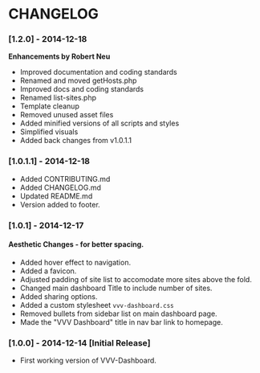 CHANGELOG
=============

### [1.2.0] - 2014-12-18
**Enhancements by Robert Neu**

- Improved documentation and coding standards
- Renamed and moved getHosts.php
- Improved docs and coding standards 
- Renamed list-sites.php
- Template cleanup
- Removed unused asset files
- Added minified versions of all scripts and styles
- Simplified visuals
- Added back changes from v1.0.1.1

### [1.0.1.1] - 2014-12-18
- Added CONTRIBUTING.md
- Added CHANGELOG.md
- Updated README.md
- Version added to footer.

### [1.0.1] - 2014-12-17
#### Aesthetic Changes - for better spacing.
- Added hover effect to navigation.
- Added a favicon.
- Adjusted padding of site list to accomodate more sites above the fold.
- Changed main dashboard Title to include number of sites.
- Added sharing options.
- Added a custom stylesheet `vvv-dashboard.css`
- Removed bullets from sidebar list on main dashboard page.
- Made the "VVV Dashboard" title in nav bar link to homepage.

### [1.0.0] - 2014-12-14 [Initial Release]

- First working version of VVV-Dashboard.
